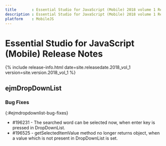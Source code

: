 ```yaml
---
title       : Essential Studio for JavaScript (Mobile) 2018 volume 1 Release Notes
description : Essential Studio for JavaScript (Mobile) 2018 volume 1 Release Notes
platform    : MobileJS
---
```


# Essential Studio for JavaScript (Mobile) Release Notes

{% include release-info.html date=site.releasedate.2018_vol_1 version=site.version.2018_vol_1 %} 





## ejmDropDownList

### Bug Fixes

{:#ejmdropdownlist-bug-fixes}

* \#196231 - The searched word can be selected now, when enter key is pressed in DropDownList.
* \#196525 - getSelectedItemValue method no longer returns object, when a value which is not present in DropDownList is set.
